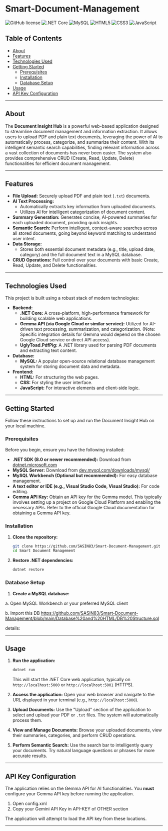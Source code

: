 # Smart-Document-Management

![GitHub license](https://img.shields.io/github/license/YOUR_USERNAME/YOUR_REPOSITORY_NAME?style=flat-square)
![.NET Core](https://img.shields.io/badge/.NET_Core-512BD4?style=for-the-badge&logo=.net&logoColor=white)
![MySQL](https://img.shields.io/badge/MySQL-4479A1?style=for-the-badge&logo=mysql&logoColor=white)
![HTML5](https://img.shields.io/badge/HTML5-E34F26?style=for-the-badge&logo=html5&logoColor=white)
![CSS3](https://img.shields.io/badge/CSS3-1572B6?style=for-the-badge&logo=css3&logoColor=white)
![JavaScript](https://img.shields.io/badge/JavaScript-F7DF1E?style=for-the-badge&logo=javascript&logoColor=black)

## Table of Contents

* [About](#about)
* [Features](#features)
* [Technologies Used](#technologies-used)
* [Getting Started](#getting-started)
    * [Prerequisites](#prerequisites)
    * [Installation](#installation)
    * [Database Setup](#database-setup)
* [Usage](#usage)
* [API Key Configuration](#api-key-configuration)

---

## About

The **Document Insight Hub** is a powerful web-based application designed to streamline document management and information extraction. It allows users to upload PDF and plain text documents, leveraging the power of AI to automatically process, categorize, and summarize their content. With its intelligent semantic search capabilities, finding relevant information across a vast collection of documents has never been easier. The system also provides comprehensive CRUD (Create, Read, Update, Delete) functionalities for efficient document management.

---

## Features

* **File Upload:** Securely upload PDF and plain text (`.txt`) documents.
* **AI Text Processing:**
    * Automatically extracts key information from uploaded documents.
    * Utilizes AI for intelligent categorization of document content.
* **Summary Generation:** Generates concise, AI-powered summaries for each uploaded document, providing quick insights.
* **Semantic Search:** Perform intelligent, context-aware searches across all stored documents, going beyond keyword matching to understand user intent.
* **Data Storage:**
    * Stores both essential document metadata (e.g., title, upload date, category) and the full document text in a MySQL database.
* **CRUD Operations:** Full control over your documents with basic Create, Read, Update, and Delete functionalities.

---

## Technologies Used

This project is built using a robust stack of modern technologies:

* **Backend:**
    * **.NET Core:** A cross-platform, high-performance framework for building scalable web applications.
    * **Gemma API (via Google Cloud or similar service):** Utilized for AI-driven text processing, summarization, and categorization. (Note: Specific integration details for Gemma would depend on the chosen Google Cloud service or direct API access).
    * **UglyToad.PdfPig:** A .NET library used for parsing PDF documents and extracting text content.
* **Database:**
    * **MySQL:** A popular open-source relational database management system for storing document data and metadata.
* **Frontend:**
    * **HTML:** For structuring the web pages.
    * **CSS:** For styling the user interface.
    * **JavaScript:** For interactive elements and client-side logic.

---

## Getting Started

Follow these instructions to set up and run the Document Insight Hub on your local machine.

### Prerequisites

Before you begin, ensure you have the following installed:

* **.NET SDK (8.0 or newer recommended):** Download from [dotnet.microsoft.com](https://dotnet.microsoft.com/download)
* **MySQL Server:** Download from [dev.mysql.com/downloads/mysql/](https://dev.mysql.com/downloads/mysql/)
* **MySQL Workbench (Optional but recommended):** For easy database management.
* **A text editor or IDE (e.g., Visual Studio Code, Visual Studio):** For code editing.
* **Gemma API Key:** Obtain an API key for the Gemma model. This typically involves setting up a project on Google Cloud Platform and enabling the necessary APIs. Refer to the official Google Cloud documentation for obtaining a Gemma API key.

### Installation

1.  **Clone the repository:**

    ```bash
    git clone https://github.com/SASIN83/Smart-Document-Management.git
    cd Smart Document Management
    ```

2.  **Restore .NET dependencies:**

    ```bash
    dotnet restore
    ```

### Database Setup

1.  **Create a MySQL database:**

a. Open MySQL Workbench or your preferred MySQL client

b. Import this DB https://github.com/SASIN83/Smart-Document-Management/blob/main/Database%20and%20HTML/DB%20Structure.sql
    

details:


---

## Usage

1.  **Run the application:**

    ```bash
    dotnet run
    ```
    This will start the .NET Core web application, typically on `http://localhost:5000` or `http://localhost:5001` (HTTPS).

2.  **Access the application:**
    Open your web browser and navigate to the URL displayed in your terminal (e.g., `http://localhost:5000`).

3.  **Upload Documents:**
    Use the "Upload" section of the application to select and upload your PDF or `.txt` files. The system will automatically process them.

4.  **View and Manage Documents:**
    Browse your uploaded documents, view their summaries, categories, and perform CRUD operations.

5.  **Perform Semantic Search:**
    Use the search bar to intelligently query your documents. Try natural language questions or phrases for more accurate results.

---

## API Key Configuration

The application relies on the Gemma API for AI functionalities. You **must** configure your Gemma API key before running the application.
1. Open config.xml
2. Copy your Gemini API Key in API-KEY of OTHER section

The application will attempt to load the API key from these locations.

---
